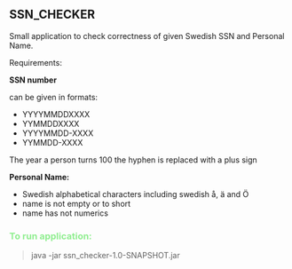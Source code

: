 ## SSN_CHECKER

Small application to check correctness of given 
Swedish SSN and Personal Name. 

Requirements: 

**SSN number** 

can be given in formats: 
- YYYYMMDDXXXX
- YYMMDDXXXX
- YYYYMMDD-XXXX
- YYMMDD-XXXX

The year a person turns 100 the hyphen is replaced with a plus sign

**Personal Name:**
- Swedish alphabetical characters including swedish å, ä and Ö
- name is not empty or to short
- name has not numerics

<span style="color:lightgreen">

### To run application:
> java -jar ssn_checker-1.0-SNAPSHOT.jar

</span>

